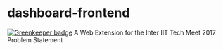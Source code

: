 # dashboard-frontend

[![Greenkeeper badge](https://badges.greenkeeper.io/yashsriv/dashboard-frontend.svg?token=128fb02e76e85258de59030ed30e9ec56fd36940602586e38e57d3f2547a4c2e)](https://greenkeeper.io/)
A Web Extension for the Inter IIT Tech Meet 2017 Problem Statement
